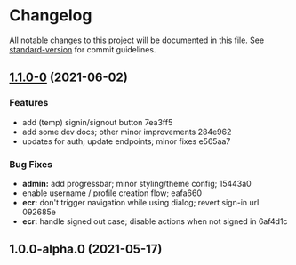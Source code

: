 # Changelog

All notable changes to this project will be documented in this file. See [standard-version](https://github.com/conventional-changelog/standard-version) for commit guidelines.

## [1.1.0-0](///compare/v1.0.0-alpha.0...v1.1.0-0) (2021-06-02)


### Features

* add (temp) signin/signout button 7ea3ff5
* add some dev docs; other minor improvements 284e962
* updates for auth; update endpoints; minor fixes e565aa7


### Bug Fixes

* **admin:** add progressbar; minor styling/theme config; 15443a0
* enable username / profile creation flow; eafa660
* **ecr:** don't trigger navigation while using dialog; revert sign-in url 092685e
* **ecr:** handle signed out case; disable actions when not signed in 6af4d1c

## 1.0.0-alpha.0 (2021-05-17)
